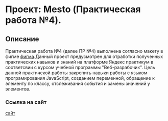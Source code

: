# Проект: Mesto (Практическая работа №4).

## Описание

Практическая работа №4 (далее ПР №4) выполнена согласно макету в фигме [фигма](https://www.figma.com/file/2cn9N9jSkmxD84oJik7xL7/JavaScript.-Sprint-4?type=design&node-id=0-1&mode=design&t=Qf9IAWYewXav3Mco-0).Данный проект предусмотрен для отработки полученных практических навыков и знаний на платформе Яндекс практикум в соответсвии с курсом учебной программы "Веб-разрабочик". Цель данной практичекой работы закрепить навыки работы с языком програмирования JavaScript, созданием переменной, обращение к элементу по классу, отслеживания события и замены значений у элементов.

### Ссылка на сайт

[сайт](https://)
